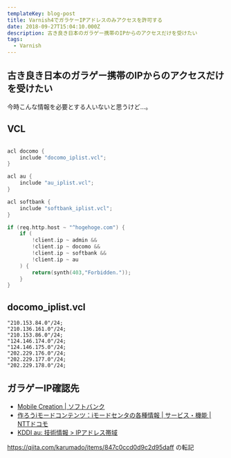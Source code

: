 ```yaml
---
templateKey: blog-post
title: Varnish4でガラケーIPアドレスのみアクセスを許可する
date: 2018-09-27T15:04:10.000Z
description: 古き良き日本のガラゲー携帯のIPからのアクセスだけを受けたい
tags:
  - Varnish
---
```


## 古き良き日本のガラゲー携帯のIPからのアクセスだけを受けたい
今時こんな情報を必要とする人いないと思うけど…。

## VCL

```c

acl docomo {
    include "docomo_iplist.vcl";
}

acl au {
    include "au_iplist.vcl";
}

acl softbank {
    include "softbank_iplist.vcl";
}

if (req.http.host ~ "^hogehoge.com") {
    if (
        !client.ip ~ admin &&
        !client.ip ~ docomo &&
        !client.ip ~ softbank &&
        !client.ip ~ au
    ) {
        return(synth(403,"Forbidden."));
    }
}
```

## docomo_iplist.vcl

```docomo_iplist.vcl
"210.153.84.0"/24;
"210.136.161.0"/24;
"210.153.86.0"/24;
"124.146.174.0"/24;
"124.146.175.0"/24;
"202.229.176.0"/24;
"202.229.177.0"/24;
"202.229.178.0"/24;
```

## ガラゲーIP確認先
- [Mobile Creation | ソフトバンク ]([http://creation.mb.softbank.jp/mc/tech/tech_web/web_ipaddress.html](http://creation.mb.softbank.jp/mc/tech/tech_web/web_ipaddress.html))
- [作ろうiモードコンテンツ：iモードセンタの各種情報 | サービス・機能 | NTTドコモ ]([https://www.nttdocomo.co.jp/service/developer/make/content/ip/](https://www.nttdocomo.co.jp/service/developer/make/content/ip/))
- [KDDI au: 技術情報 > IPアドレス帯域 ]([http://www.au.kddi.com/ezfactory/tec/spec/ezsava_ip.html](http://www.au.kddi.com/ezfactory/tec/spec/ezsava_ip.html))


https://qiita.com/karumado/items/847c0ccd0d9c2d95daff の転記
